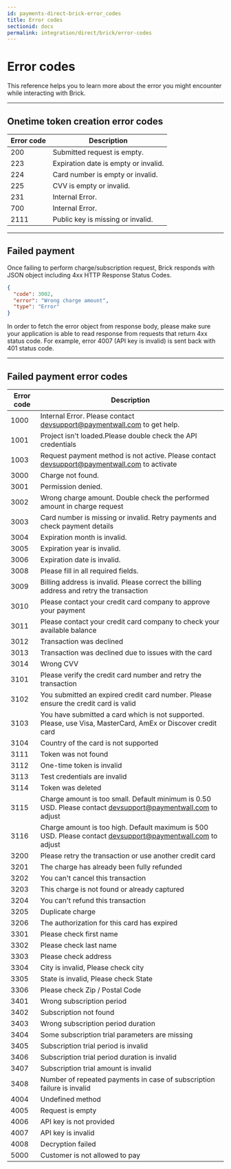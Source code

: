 ```yaml
---
id: payments-direct-brick-error_codes
title: Error codes
sectionid: docs
permalink: integration/direct/brick/error-codes
---
```


# Error codes

This reference helps you to learn more about the error you might encounter while interacting with Brick.

***

## Onetime token creation error codes

|Error code|Description|
|---|---|
|200|Submitted request is empty.|
|223|Expiration date is empty or invalid.|
|224|Card number is empty or invalid.|
|225|CVV is empty or invalid.|
|231|Internal Error.|
|700|Internal Error.|
|2111| Public key is missing or invalid.|

***

## Failed payment

Once failing to perform charge/subscription request, Brick responds with JSON object including 4xx HTTP Response Status Codes.

```json
{
  "code": 3002,
  "error": "Wrong charge amount",
  "type": "Error"
}
```
In order to fetch the error object from response body, please make sure your application is able to read response from requests that return 4xx status code. For example, error 4007 (API key is invalid) is sent back with 401 status code.

***

## Failed payment error codes

| Error code | Description|
|-----|-----|
|1000| Internal Error. Please contact [devsupport@paymentwall.com](mailto:devsupport@paymentwall.com) to get help.|
|1001| Project isn't loaded.Please double check the API credentials|
|1003| Request payment method is not active. Please contact [devsupport@paymentwall.com](mailto:devsupport@paymentwall.com) to activate|
|3000| Charge not found.|
|3001| Permission denied.|
|3002| Wrong charge amount. Double check the performed amount in charge request |
|3003| Card number is missing or invalid. Retry payments and check payment details|
|3004| Expiration month is invalid.|
|3005| Expiration year is invalid.|
|3006| Expiration date is invalid.|
|3008| Please fill in all required fields.|
|3009| Billing address is invalid. Please correct the billing address and retry the transaction|
|3010| Please contact your credit card company to approve your payment|
|3011| Please contact your credit card company to check your available balance|
|3012| Transaction was declined|
|3013| Transaction was declined due to issues with the card|
|3014| Wrong CVV|
|3101| Please verify the credit card number and retry the transaction|
|3102| You submitted an expired credit card number. Please ensure the credit card is valid|
|3103| You have submitted a card which is not supported. Please, use Visa, MasterCard, AmEx or Discover credit card|
|3104| Country of the card is not supported|
|3111| Token was not found|
|3112| One-time token is invalid|
|3113| Test credentials are invalid|
|3114| Token was deleted|
|3115| Charge amount is too small. Default minimum is 0.50 USD. Please contact [devsupport@paymentwall.com](mailto:devsupport@paymentwall.com) to adjust|
|3116| Charge amount is too high. Default maximum is 500 USD. Please contact [devsupport@paymentwall.com](mailto:devsupport@paymentwall.com) to adjust|
|3200| Please retry the transaction or use another credit card|
|3201| The charge has already been fully refunded|
|3202| You can't cancel this transaction|
|3203| This charge is not found or already captured|
|3204| You can't refund this transaction|
|3205| Duplicate charge|
|3206| The authorization for this card has expired|
|3301| Please check first name|
|3302| Please check last name|
|3303| Please check address|
|3304| City is invalid, Please check city|
|3305| State is invalid, Please check State|
|3306| Please check Zip / Postal Code|
|3401| Wrong subscription period|
|3402| Subscription not found|
|3403| Wrong subscription period duration|
|3404| Some subscription trial parameters are missing|
|3405| Subscription trial period is invalid|
|3406| Subscription trial period duration is invalid|
|3407| Subscription trial amount is invalid|
|3408| Number of repeated payments in case of subscription failure is invalid|
|4004| Undefined method|
|4005| Request is empty|
|4006| API key is not provided|
|4007| API key is invalid|
|4008| Decryption failed|
|5000| Customer is not allowed to pay|